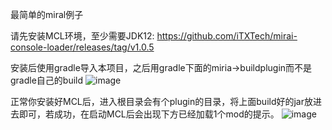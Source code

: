 最简单的miral例子

请先安装MCL环境，至少需要JDK12:
https://github.com/iTXTech/mirai-console-loader/releases/tag/v1.0.5

安装后使用gradle导入本项目，之后用gradle下面的miria->buildplugin而不是gradle自己的build
![image](https://user-images.githubusercontent.com/42313107/109489730-35624500-7a7f-11eb-82bb-910170cd2ba7.png)


正常你安装好MCL后，进入根目录会有个plugin的目录，将上面build好的jar放进去即可，若成功，在启动MCL后会出现下方已经加载1个mod的提示。
![image](https://user-images.githubusercontent.com/42313107/109489851-5cb91200-7a7f-11eb-8fa6-3d7a72080d76.png)
